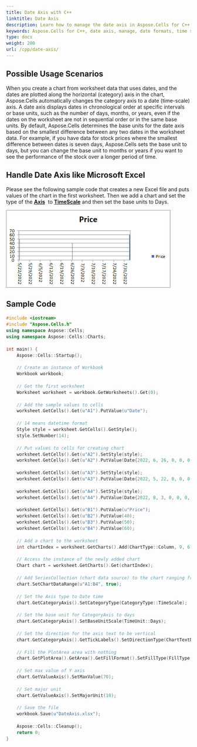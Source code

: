 ```yaml
---
title: Date Axis with C++
linktitle: Date Axis
description: Learn how to manage the date axis in Aspose.Cells for C++. Our guide will help you understand how to work with various date formats, time scales, and tick label frequencies.
keywords: Aspose.Cells for C++, date axis, manage, date formats, time scales, tick label frequencies.
type: docs
weight: 200
url: /cpp/date-axis/
---
```


## **Possible Usage Scenarios**
When you create a chart from worksheet data that uses dates, and the dates are plotted along the horizontal (category) axis in the chart, Aspose.Cells automatically changes the category axis to a date (time-scale) axis.
A date axis displays dates in chronological order at specific intervals or base units, such as the number of days, months, or years, even if the dates on the worksheet are not in sequential order or in the same base units.
By default, Aspose.Cells determines the base units for the date axis based on the smallest difference between any two dates in the worksheet data.  For example, if you have data for stock prices where the smallest difference between dates is seven days, Aspose.Cells sets the base unit to days, but you can change the base unit to months or years if you want to see the performance of the stock over a longer period of time.

## **Handle Date Axis like Microsoft Excel**
Please see the following sample code that creates a new Excel file and puts values of the chart in the first worksheet. 
Then we add a chart and set the type of the [**Axis**](https://reference.aspose.com/cells/cpp/aspose.cells.charts/axis/) 
to [**TimeScale**](https://reference.aspose.com/cells/cpp/aspose.cells.charts/categorytype/) and then set the base units to Days.

![todo:image_alt_text](excel.png)

## **Sample Code**
```cpp
#include <iostream>
#include "Aspose.Cells.h"
using namespace Aspose::Cells;
using namespace Aspose::Cells::Charts;

int main() {
    Aspose::Cells::Startup();

    // Create an instance of Workbook
    Workbook workbook;

    // Get the first worksheet
    Worksheet worksheet = workbook.GetWorksheets().Get(0);

    // Add the sample values to cells
    worksheet.GetCells().Get(u"A1").PutValue(u"Date");

    // 14 means datetime format
    Style style = worksheet.GetCells().GetStyle();
    style.SetNumber(14);

    // Put values to cells for creating chart
    worksheet.GetCells().Get(u"A2").SetStyle(style);
    worksheet.GetCells().Get(u"A2").PutValue(Date{2022, 6, 26, 0, 0, 0, 0});

    worksheet.GetCells().Get(u"A3").SetStyle(style);
    worksheet.GetCells().Get(u"A3").PutValue(Date{2022, 5, 22, 0, 0, 0, 0});

    worksheet.GetCells().Get(u"A4").SetStyle(style);
    worksheet.GetCells().Get(u"A4").PutValue(Date{2022, 8, 3, 0, 0, 0, 0});

    worksheet.GetCells().Get(u"B1").PutValue(u"Price");
    worksheet.GetCells().Get(u"B2").PutValue(40);
    worksheet.GetCells().Get(u"B3").PutValue(50);
    worksheet.GetCells().Get(u"B4").PutValue(60);

    // Add a chart to the worksheet
    int chartIndex = worksheet.GetCharts().Add(ChartType::Column, 9, 6, 21, 13);

    // Access the instance of the newly added chart
    Chart chart = worksheet.GetCharts().Get(chartIndex);

    // Add SeriesCollection (chart data source) to the chart ranging from "A1" cell to "B4"
    chart.SetChartDataRange(u"A1:B4", true);

    // Set the Axis type to Date time
    chart.GetCategoryAxis().SetCategoryType(CategoryType::TimeScale);

    // Set the base unit for CategoryAxis to days
    chart.GetCategoryAxis().SetBaseUnitScale(TimeUnit::Days);

    // Set the direction for the axis text to be vertical
    chart.GetCategoryAxis().GetTickLabels().SetDirectionType(ChartTextDirectionType::Vertical);

    // Fill the PlotArea area with nothing
    chart.GetPlotArea().GetArea().GetFillFormat().SetFillType(FillType::None);

    // Set max value of Y axis
    chart.GetValueAxis().SetMaxValue(70);

    // Set major unit
    chart.GetValueAxis().SetMajorUnit(10);

    // Save the file
    workbook.Save(u"DateAxis.xlsx");

    Aspose::Cells::Cleanup();
    return 0;
}
```